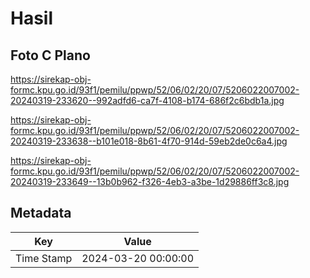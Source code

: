 # Hasil

## Foto C Plano

https://sirekap-obj-formc.kpu.go.id/93f1/pemilu/ppwp/52/06/02/20/07/5206022007002-20240319-233620--992adfd6-ca7f-4108-b174-686f2c6bdb1a.jpg

https://sirekap-obj-formc.kpu.go.id/93f1/pemilu/ppwp/52/06/02/20/07/5206022007002-20240319-233638--b101e018-8b61-4f70-914d-59eb2de0c6a4.jpg

https://sirekap-obj-formc.kpu.go.id/93f1/pemilu/ppwp/52/06/02/20/07/5206022007002-20240319-233649--13b0b962-f326-4eb3-a3be-1d29886ff3c8.jpg


## Metadata

| Key        | Value               |
| ---------- | ------------------- |
| Time Stamp | 2024-03-20 00:00:00 |



